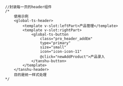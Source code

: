 	//封装每一页的header组件
	/*
		使用示例
		<global-ts-header>  
			<template v-slot:leftPart>产品管理</template>
			<template v-slot:rightPart>
				<global-ts-button
					class="pro_header_addEm"
					type="primary"
					size="small"
					icon="icon-icon-11"
					@click="newAddProduct">产品录入
				</tanshu-button>
			</template>
		</tanshu-header>
		目的是统一样式处理
	*/

